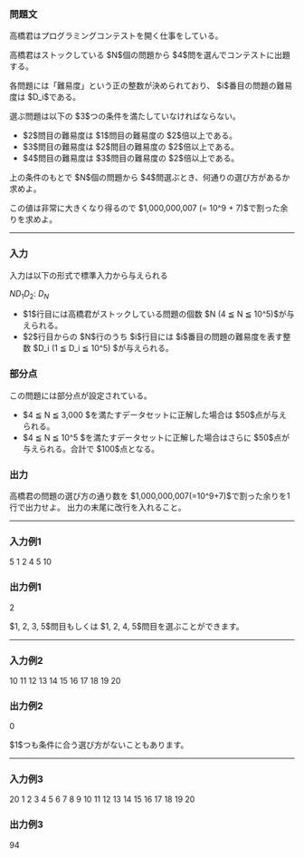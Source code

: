 
<div>

<div>

<div>

<section>

### **問題文**

<p>
高橋君はプログラミングコンテストを開く仕事をしている。
</p>

<p>
高橋君はストックしている $N$個の問題から $4$問を選んでコンテストに出題する。
</p>

<p>
各問題には「難易度」という正の整数が決められており、 $i$番目の問題の難易度は $D_i$である。
</p>

<p>
選ぶ問題は以下の $3$つの条件を満たしていなければならない。
</p>

<ul>

<li>
$2$問目の難易度は $1$問目の難易度の $2$倍以上である。
</li>

<li>
$3$問目の難易度は $2$問目の難易度の $2$倍以上である。
</li>

<li>
$4$問目の難易度は $3$問目の難易度の $2$倍以上である。
</li>

</ul>

<p>
上の条件のもとで $N$個の問題から $4$問選ぶとき、何通りの選び方があるか求めよ。
</p>

<p>
この値は非常に大きくなり得るので $1,000,000,007 (= 10^9 + 7)$で割った余りを求めよ。
</p>

</section>

</div>

---

<div>

<div>

<section>

### **入力**

<p>
入力は以下の形式で標準入力から与えられる
</p>

<div>

$N$$D_1$$D_2$:
$D_N$
</div>

<ul>

<li>
$1$行目には高橋君がストックしている問題の個数 $N (4 ≦ N ≦ 10^5)$が与えられる。
</li>

<li>
$2$行目からの $N$行のうち $i$行目には $i$番目の問題の難易度を表す整数 $D_i (1 ≦ D_i ≦ 10^5) $が与えられる。
</li>

</ul>

</section>

</div>

<div>

<section>

### **部分点**

<p>
この問題には部分点が設定されている。
</p>

<ul>

<li>
$4 ≦ N ≦ 3,000 $を満たすデータセットに正解した場合は $50$点が与えられる。
</li>

<li>
$4 ≦ N ≦ 10^5 $を満たすデータセットに正解した場合はさらに $50$点が与えられる。合計で $100$点となる。
</li>

</ul>

</section>

</div>

<div>

<section>

### **出力**

<p>
高橋君の問題の選び方の通り数を $1,000,000,007(=10^9+7)$で割った余りを1行で出力せよ。
出力の末尾に改行を入れること。
</p>

</section>

</div>

</div>

---

<div>

<section>

### **入力例1**

<div>

5
1
2
4
5
10

</div>

</section>

</div>

<div>

<section>

### **出力例1**

<div>

2

</div>

<p>
$1, 2, 3, 5$問目もしくは $1, 2, 4, 5$問目を選ぶことができます。
</p>

</section>

</div>

---

<div>

<section>

### **入力例2**

<div>

10
11
12
13
14
15
16
17
18
19
20

</div>

</section>

</div>

<div>

<section>

### **出力例2**

<div>

0

</div>

<p>
$1$つも条件に合う選び方がないこともあります。
</p>

</section>

</div>

---

<div>

<section>

### **入力例3**

<div>

20
1
2
3
4
5
6
7
8
9
10
11
12
13
14
15
16
17
18
19
20

</div>

</section>

</div>

<div>

<section>

### **出力例3**

<div>

94

</div>

</section>

</div>

</div>

</div>
